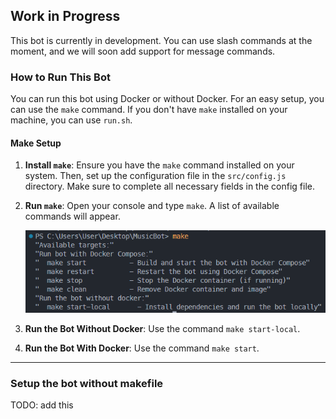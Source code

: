 ## Work in Progress

This bot is currently in development. You can use slash commands at the moment, and we will soon add support for message commands.


### How to Run This Bot

You can run this bot using Docker or without Docker. For an easy setup, you can use the `make` command. If you don't have `make` installed on your machine, you can use `run.sh`.

#### Make Setup

1. **Install `make`**: Ensure you have the `make` command installed on your system. Then, set up the configuration file in the `src/config.js` directory. Make sure to complete all necessary fields in the config file.
2. **Run `make`**: Open your console and type `make`. A list of available commands will appear.

    ![Make Setup](./assets/make_setup.png)

3. **Run the Bot Without Docker**: Use the command `make start-local`.
4. **Run the Bot With Docker**: Use the command `make start`.

---

### Setup the bot without makefile

TODO: add this